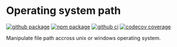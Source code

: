# Operating system path

[![github package](https://img.shields.io/github/package-json/v/jsenv/jsenv-operating-system-path.svg?logo=github&label=package)](https://github.com/jsenv/jsenv-operating-system-path/packages)
[![npm package](https://img.shields.io/npm/v/@jsenv/operating-system-path.svg?logo=npm&label=package)](https://www.npmjs.com/package/@jsenv/operating-system-path)
[![github ci](https://github.com/jsenv/jsenv-operating-system-path/workflows/ci/badge.svg)](https://github.com/jsenv/jsenv-operating-system-path/actions?workflow=ci)
[![codecov coverage](https://codecov.io/gh/jsenv/jsenv-operating-system-path/branch/master/graph/badge.svg)](https://codecov.io/gh/jsenv/jsenv-operating-system-path)

Manipulate file path accross unix or windows operating system.
